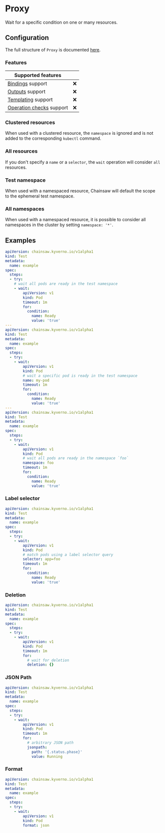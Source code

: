 # Proxy

Wait for a specific condition on one or many resources.

## Configuration

The full structure of `Proxy` is documented [here](../../reference/apis/chainsaw.v1alpha1.md#chainsaw-kyverno-io-v1alpha1-Proxy).

### Features

| Supported features                                    |                    |
|-------------------------------------------------------|:------------------:|
| [Bindings](../../general/bindings.md) support         | :x:                |
| [Outputs](../../general/outputs.md) support           | :x:                |
| [Templating](../../general/templating.md) support     | :x:                |
| [Operation checks](../../general/checks.md) support   | :x:                |

### Clustered resources

When used with a clustered resource, the `namespace` is ignored and is not added to the corresponding `kubectl` command.

### All resources

If you don't specify a `name` or a `selector`, the `wait` operation will consider `all` resources.

### Test namespace

When used with a namespaced resource, Chainsaw will default the scope to the ephemeral test namespace.

### All namespaces

When used with a namespaced resource, it is possible to consider all namespaces in the cluster by setting `namespace: '*'`.

## Examples

```yaml
apiVersion: chainsaw.kyverno.io/v1alpha1
kind: Test
metadata:
  name: example
spec:
  steps:
  - try:
    # wait all pods are ready in the test namespace
    - wait:
        apiVersion: v1
        kind: Pod
        timeout: 1m
        for:
          condition:
            name: Ready
            value: 'true'
---
apiVersion: chainsaw.kyverno.io/v1alpha1
kind: Test
metadata:
  name: example
spec:
  steps:
  - try:
    - wait:
        apiVersion: v1
        kind: Pod
        # wait a specific pod is ready in the test namespace
        name: my-pod
        timeout: 1m
        for:
          condition:
            name: Ready
            value: 'true'
---
apiVersion: chainsaw.kyverno.io/v1alpha1
kind: Test
metadata:
  name: example
spec:
  steps:
  - try:
    - wait:
        apiVersion: v1
        kind: Pod
        # wait all pods are ready in the namespace `foo`
        namespace: foo
        timeout: 1m
        for:
          condition:
            name: Ready
            value: 'true'
```

### Label selector

```yaml
apiVersion: chainsaw.kyverno.io/v1alpha1
kind: Test
metadata:
  name: example
spec:
  steps:
  - try:
    - wait:
        apiVersion: v1
        kind: Pod
        # match pods using a label selector query
        selector: app=foo
        timeout: 1m
        for:
          condition:
            name: Ready
            value: 'true'
```

### Deletion

```yaml
apiVersion: chainsaw.kyverno.io/v1alpha1
kind: Test
metadata:
  name: example
spec:
  steps:
  - try:
    - wait:
        apiVersion: v1
        kind: Pod
        timeout: 1m
        for:
          # wait for deletion
          deletion: {}
```

### JSON Path

```yaml
apiVersion: chainsaw.kyverno.io/v1alpha1
kind: Test
metadata:
  name: example
spec:
  steps:
  - try:
    - wait:
        apiVersion: v1
        kind: Pod
        timeout: 1m
        for:
          # arbitrary JSON path
          jsonpath:
            path: '{.status.phase}'
            value: Running
```

### Format

```yaml
apiVersion: chainsaw.kyverno.io/v1alpha1
kind: Test
metadata:
  name: example
spec:
  steps:
  - try:
    - wait:
        apiVersion: v1
        kind: Pod
        format: json
```
